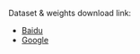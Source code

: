 Dataset & weights download link: 

- [Baidu](https://pan.baidu.com/s/1LgY7_Xs86yyOJX_olyyikg?pwd=dhaf)
- [Google]()
